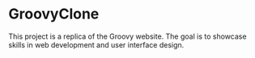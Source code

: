 # GroovyClone
This project is a replica of the Groovy website. The goal is to showcase skills in web development and user interface design. 
